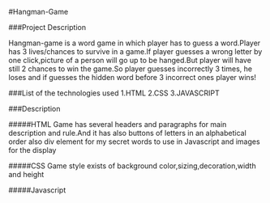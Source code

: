 #Hangman-Game


###Project Description

Hangman-game is a word game in which player has to guess a word.Player has 3 lives/chances to survive in a game.If player guesses a wrong letter by one click,picture of a person will go up to be hanged.But player will have still 2 chances to win the game.So player guesses incorrectly 3 times, he loses and if guesses the hidden word before 3 incorrect ones player wins!


###List of the technologies used
 1.HTML
 2.CSS
 3.JAVASCRIPT



 ###Description 

 #####HTML
 Game has several headers and paragraphs for main description and rule.And it has also buttons of letters in an alphabetical order also div element for my secret words to use in Javascript and images for the display

 #####CSS
Game style exists of background color,sizing,decoration,width and height

#####Javascript



 






